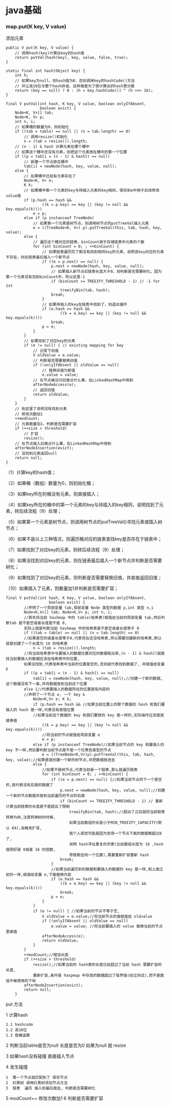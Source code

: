 # java基础
### map.put(K key, V value)

添加元素

    public V put(K key, V value) {
        // 调用hash(key)计算出key的hash值
        return putVal(hash(key), key, value, false, true);
    }
    
    static final int hash(Object key) {
        int h;
        // 如果key为null，则hash值为0，否则调用key的hashCode()方法
        // 并让高16位与整个hash异或，这样做是为了使计算出的hash更分散
        return (key == null) ? 0 : (h = key.hashCode()) ^ (h >>> 16);
    }
    
    final V putVal(int hash, K key, V value, boolean onlyIfAbsent,
                   boolean evict) {
        Node<K, V>[] tab;
        Node<K, V> p;
        int n, i;
        // 如果桶的数量为0，则初始化
        if ((tab = table) == null || (n = tab.length) == 0)
            // 调用resize()初始化
            n = (tab = resize()).length;
        // (n - 1) & hash 计算元素在哪个桶中
        // 如果这个桶中还没有元素，则把这个元素放在桶中的第一个位置
        if ((p = tab[i = (n - 1) & hash]) == null)
            // 新建一个节点放在桶中
            tab[i] = newNode(hash, key, value, null);
        else {
            // 如果桶中已经有元素存在了
            Node<K, V> e;
            K k;
            // 如果桶中第一个元素的key与待插入元素的key相同，保存到e中用于后续修改value值
            if (p.hash == hash &&
                    ((k = p.key) == key || (key != null && key.equals(k))))
                e = p;
            else if (p instanceof TreeNode)
                // 如果第一个元素是树节点，则调用树节点的putTreeVal插入元素
                e = ((TreeNode<K, V>) p).putTreeVal(this, tab, hash, key, value);
            else {
                // 遍历这个桶对应的链表，binCount用于存储链表中元素的个数
                for (int binCount = 0; ; ++binCount) {
                    // 如果链表遍历完了都没有找到相同key的元素，说明该key对应的元素不存在，则在链表最后插入一个新节点
                    if ((e = p.next) == null) {
                        p.next = newNode(hash, key, value, null);
                        // 如果插入新节点后链表长度大于8，则判断是否需要树化，因为第一个元素没有加到binCount中，所以这里-1
                        if (binCount >= TREEIFY_THRESHOLD - 1) // -1 for 1st
                            treeifyBin(tab, hash);
                        break;
                    }
                    // 如果待插入的key在链表中找到了，则退出循环
                    if (e.hash == hash &&
                            ((k = e.key) == key || (key != null && key.equals(k))))
                        break;
                    p = e;
                }
            }
            // 如果找到了对应key的元素
            if (e != null) { // existing mapping for key
                // 记录下旧值
                V oldValue = e.value;
                // 判断是否需要替换旧值
                if (!onlyIfAbsent || oldValue == null)
                    // 替换旧值为新值
                    e.value = value;
                // 在节点被访问后做点什么事，在LinkedHashMap中用到
                afterNodeAccess(e);
                // 返回旧值
                return oldValue;
            }
        }
        // 到这里了说明没有找到元素
        // 修改次数加1
        ++modCount;
        // 元素数量加1，判断是否需要扩容
        if (++size > threshold)
            // 扩容
            resize();
        // 在节点插入后做点什么事，在LinkedHashMap中用到
        afterNodeInsertion(evict);
        // 没找到元素返回null
        return null;
    }

（1）计算key的hash值；

（2）如果桶（数组）数量为0，则初始化桶；

（3）如果key所在的桶没有元素，则直接插入；

（4）如果key所在的桶中的第一个元素的key与待插入的key相同，说明找到了元素，转后续流程（9）处理；

（5）如果第一个元素是树节点，则调用树节点的putTreeVal()寻找元素或插入树节点；

（6）如果不是以上三种情况，则遍历桶对应的链表查找key是否存在于链表中；

（7）如果找到了对应key的元素，则转后续流程（9）处理；

（8）如果没找到对应key的元素，则在链表最后插入一个新节点并判断是否需要树化；

（9）如果找到了对应key的元素，则判断是否需要替换旧值，并直接返回旧值；

（10）如果插入了元素，则数量加1并判断是否需要扩容；






























    final V putVal(int hash, K key, V value, boolean onlyIfAbsent,
                       boolean evict) {
            //声明了一个局部变量 tab,局部变量 Node 类型的数据 p,int 类型 n,i
            Node<K,V>[] tab; Node<K,V> p; int n, i;
            //首先将当前 hashmap 中的 table(哈希表)赋值给当前的局部变量 tab,然后判断tab 是不是空或者长度是不是 0,
            实际上就是判断当前 hashmap 中的哈希表是不是空或者长度等于 0
            if ((tab = table) == null || (n = tab.length) == 0)
            //如果是空的或者长度等于0,代表现在还没哈希表,所以需要创建新的哈希表,默认就是创建了一个长度为 16 的哈希表
                n = (tab = resize()).length;
            //将当前哈希表中与要插入的数据位置对应的数据取出来,(n - 1) & hash])就是找当前要插入的数据应该在哈希表中的位置,
            如果没找到,代表哈希表中当前的位置是空的,否则就代表找到数据了, 并赋值给变量 p
            if ((p = tab[i = (n - 1) & hash]) == null)
                tab[i] = newNode(hash, key, value, null);//创建一个新的数据,这个数据没有下一条,并将数据放到当前这个位置
            else {//代表要插入的数据所在的位置是有内容的
            //声明了一个节点 e, 一个 key k
                Node<K,V> e; K k;
                if (p.hash == hash && //如果当前位置上的那个数据的 hash 和我们要插入的 hash 是一样,代表没有放错位置
                //如果当前这个数据的 key 和我们要放的 key 是一样的,实际操作应该是就替换值
                    ((k = p.key) == key || (key != null && key.equals(k))))
                    //将当前的节点赋值给局部变量 e
                    e = p;
                else if (p instanceof TreeNode)//如果当前节点的 key 和要插入的 key 不一样,然后要判断当前节点是不是一个红黑色类型的节点
                    e = ((TreeNode<K,V>)p).putTreeVal(this, tab, hash, key, value);//如果是就创建一个新的树节点,并把数据放进去
                else {
                    //如果不是树节点,代表当前是一个链表,那么就遍历链表
                    for (int binCount = 0; ; ++binCount) {
                        if ((e = p.next) == null) {//如果当前节点的下一个是空的,就代表没有后面的数据了
                            p.next = newNode(hash, key, value, null);//创建一个新的节点数据并放到当前遍历的节点的后面
                            if (binCount >= TREEIFY_THRESHOLD - 1) // 重新计算当前链表的长度是不是超出了限制
                                treeifyBin(tab, hash);//超出了之后就将当前链表转换为树,注意转换树的时候,
                                如果当前数组的长度小于MIN_TREEIFY_CAPACITY(默认 64),会触发扩容,
                                我个人感觉可能是因为觉得一个节点下面的数据都超过8 了,
                                说明 hash寻址重复的厉害(比如数组长度为 16 ,hash 值刚好是 0或者 16 的倍数,
                                导致都去同一个位置),需要重新扩容重新 hash
                            break;
                        }
                        //如果当前遍历到的数据和要插入的数据的 key 是一样,和上面之前的一样,赋值给变量 e,下面替换内容
                        if (e.hash == hash &&
                            ((k = e.key) == key || (key != null && key.equals(k))))
                            break;
                        p = e;
                    }
                }
                if (e != null) { //如果当前的节点不等于空,
                    V oldValue = e.value;//将当前节点的值赋值给 oldvalue
                    if (!onlyIfAbsent || oldValue == null)
                        e.value = value; //将当前要插入的 value 替换当前的节点里面值
                    afterNodeAccess(e);
                    return oldValue;
                }
            }
            ++modCount;//增加长度
            if (++size > threshold)
                resize();//如果当前的 hash表的长度已经超过了当前 hash 需要扩容的长度, 
                重新扩容,条件是 haspmap 中存放的数据超过了临界值(经过测试),而不是数组中被使用的下标
            afterNodeInsertion(evict);
            return null;
        }



put 方法

1 计算hash

    1.1 hashcode
    1.2 高16位
    1.3 取模运算
    
2 判断当前table是否为null 长度是否为0  如果为null  就 resize

3 如果hash没有碰撞 直接插入节点

4 发生碰撞
    
    1  第一个节点就匹配到了 保存节点
    2  红黑树 调用红黑树添加节点方法 
    3  链表  遍历 插入到最后面去, 判断是否需要树化

5 modCount++  修改次数加1
6 判断是否需要扩容










